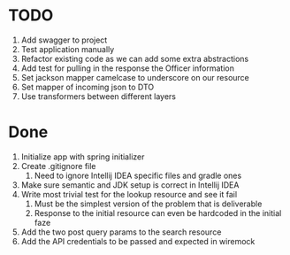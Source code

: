 # TODO
1. Add swagger to project
2. Test application manually 
3. Refactor existing code as we can add some extra abstractions
4. Add test for pulling in the response the Officer information
5. Set jackson mapper camelcase to underscore on our resource
6. Set mapper of incoming json to DTO
7. Use transformers between different layers

# Done
1. Initialize app with spring initializer
2. Create .gitignore file
   1. Need to ignore Intellij IDEA specific files and gradle ones
3. Make sure semantic and JDK setup is correct in Intellij IDEA
4. Write most trivial test for the lookup resource and see it fail
   1. Must be the simplest version of the problem that is deliverable
   2. Response to the initial resource can even be hardcoded in the initial faze
5. Add the two post query params to the search resource
6. Add the API credentials to be passed and expected in wiremock